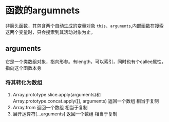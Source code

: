 <!--
 * @Descriptios  : 
 * @Author       : maps131_liaoxing
 * @Date         : 2021-07-10 21:58:40
 * @LastEditors  : maps131_liaoxing
 * @LastEditTime : 2021-07-10 21:58:41
 * @FilePath     : \进击的面试\31-函数arguments.md
-->
# 函数的argumnets
非箭头函数，其包含两个自动生成的变量对象 `this`、`arguments`,内部函数在搜索这两个变量时，只会搜索到其活动对象为止。

## arguments
它是一个类数组对象，指向形参。有length，可以索引，同时也有个callee属性，指向这个函数本身

### 将其转化为数组
1. Array.prototype.slice.apply(arguments)和Array.prototype.concat.apply([], arguments) 返回一个数组 相当于复制
2. Array.from 返回一个数组 相当于复制
3. 展开运算符[...arguments] 返回一个数组 相当于复制